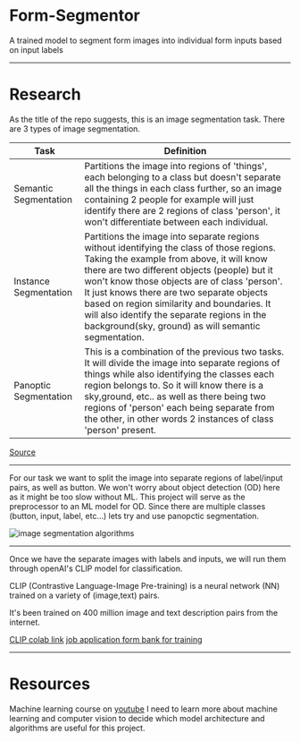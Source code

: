 # Form-Segmentor
A trained model to segment form images into individual form inputs based on input labels

*** 

# Research

As the title of the repo suggests, this is an image segmentation task. There are 3 types of image segmentation.

Task | Definition
--- | ---
Semantic Segmentation | Partitions the image into regions of 'things', each belonging to a class but doesn't separate all the things in each class further, so an image containing 2 people for example will just identify there are 2 regions of class 'person', it won't differentiate between each individual.
Instance Segmentation | Partitions the image into separate regions without identifying the class of those regions. Taking the example from above, it will know there are two different objects (people) but it won't know those objects are of class 'person'. It just knows there are two separate objects based on region similarity and boundaries. It will also identify the separate regions in the background(sky, ground) as will semantic segmentation.
Panoptic Segmentation | This is a combination of the previous two tasks. It will divide the image into separate regions of things while also identifying the classes each region belongs to. So it will know there is a sky,ground, etc.. as well as there being two regions of 'person' each being separate from the other, in other words 2 instances of class 'person' present.


[Source](https://www.v7labs.com/blog/image-segmentation-guide#h3)

---

For our task we want to split the image into separate regions of label/input pairs, as well as button. We won't worry about object detection (OD) here as it might be too slow without ML. This project will serve as the preprocessor to an ML model for OD. Since there are multiple classes (button, input, label, etc...) lets try and use panopctic segmentation.



![image segmentation algorithms](https://assets-global.website-files.com/5d7b77b063a9066d83e1209c/61252d1629671c610b13f6f5_image-segmentation.png)


***

Once we have the separate images with labels and inputs, we will run them through openAI's CLIP model for classification.

CLIP (Contrastive Language-Image Pre-training) is a neural network (NN) trained on a variety of (image,text) pairs. 

It's been trained on 400 million image and text description pairs from the internet. 

[CLIP colab link](https://colab.research.google.com/github/AdelBeit/Form-Segmentor/blob/dev/notebooks/Interacting_with_CLIP.ipynb)
[job application form bank for training](https://www.jotform.com/form-templates/category/employment)


***

# Resources

Machine learning course on [youtube](https://www.youtube.com/watch?v=8SF_h3xF3cE&t=2s)
I need to learn more about machine learning and computer vision to decide which model architecture and algorithms are useful for this project.